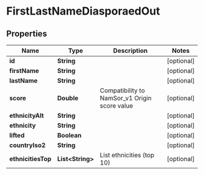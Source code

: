 
# FirstLastNameDiasporaedOut

## Properties
Name | Type | Description | Notes
------------ | ------------- | ------------- | -------------
**id** | **String** |  |  [optional]
**firstName** | **String** |  |  [optional]
**lastName** | **String** |  |  [optional]
**score** | **Double** | Compatibility to NamSor_v1 Origin score value |  [optional]
**ethnicityAlt** | **String** |  |  [optional]
**ethnicity** | **String** |  |  [optional]
**lifted** | **Boolean** |  |  [optional]
**countryIso2** | **String** |  |  [optional]
**ethnicitiesTop** | **List&lt;String&gt;** | List ethnicities (top 10) |  [optional]



